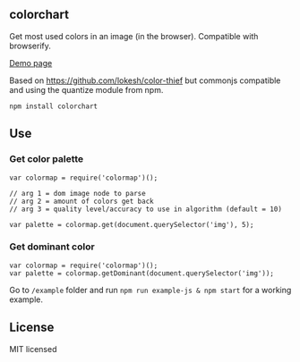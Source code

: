 ## colorchart

Get most used colors in an image (in the browser).
Compatible with browserify.

[Demo page](https://anthonyringoet.github.io/colorchart/example/)

Based on https://github.com/lokesh/color-thief but commonjs compatible and using the quantize module from npm.

```
npm install colorchart
```

## Use

### Get color palette

```
var colormap = require('colormap')();

// arg 1 = dom image node to parse
// arg 2 = amount of colors get back
// arg 3 = quality level/accuracy to use in algorithm (default = 10)

var palette = colormap.get(document.querySelector('img'), 5);
```

### Get dominant color

```
var colormap = require('colormap')();
var palette = colormap.getDominant(document.querySelector('img'));
```

Go to ```/example``` folder and run ```npm run example-js & npm start``` for a working example.

## License
MIT licensed